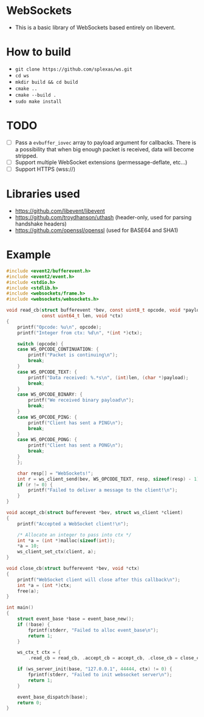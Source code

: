# WebSockets
- This is a basic library of WebSockets based entirely on libevent.
# How to build
- `git clone https://github.com/splexas/ws.git`
- `cd ws`
- `mkdir build && cd build`
- `cmake ..`
- `cmake --build .`
- `sudo make install`
# TODO
- [ ] Pass a `evbuffer_iovec` array to payload argument for callbacks. There is a possibility that when big enough packet is received, data will become stripped.
- [ ] Support multiple WebSocket extensions (permessage-deflate, etc...)
- [ ] Support HTTPS (wss://)
# Libraries used
- https://github.com/libevent/libevent
- https://github.com/troydhanson/uthash (header-only, used for parsing handshake headers)
- https://github.com/openssl/openssl (used for BASE64 and SHA1)
# Example
```c
#include <event2/bufferevent.h>
#include <event2/event.h>
#include <stdio.h>
#include <stdlib.h>
#include <websockets/frame.h>
#include <websockets/websockets.h>

void read_cb(struct bufferevent *bev, const uint8_t opcode, void *payload,
             const uint64_t len, void *ctx)
{
    printf("Opcode: %u\n", opcode);
    printf("Integer from ctx: %d\n", *(int *)ctx);

    switch (opcode) {
    case WS_OPCODE_CONTINUATION: {
        printf("Packet is continuing\n");
        break;
    }
    case WS_OPCODE_TEXT: {
        printf("Data received: %.*s\n", (int)len, (char *)payload);
        break;
    }
    case WS_OPCODE_BINARY: {
        printf("We received binary payload\n");
        break;
    }
    case WS_OPCODE_PING: {
        printf("Client has sent a PING\n");
        break;
    }
    case WS_OPCODE_PONG: {
        printf("Client has sent a PONG\n");
        break;
    }
    };

    char resp[] = "WebSockets!";
    int r = ws_client_send(bev, WS_OPCODE_TEXT, resp, sizeof(resp) - 1);
    if (r != 0) {
        printf("Failed to deliver a message to the client!\n");
    }
}

void accept_cb(struct bufferevent *bev, struct ws_client *client)
{
    printf("Accepted a WebSocket client!\n");

    /* Allocate an integer to pass into ctx */
    int *a = (int *)malloc(sizeof(int));
    *a = 10;
    ws_client_set_ctx(client, a);
}

void close_cb(struct bufferevent *bev, void *ctx)
{
    printf("WebSocket client will close after this callback\n");
    int *a = (int *)ctx;
    free(a);
}

int main()
{
    struct event_base *base = event_base_new();
    if (!base) {
        fprintf(stderr, "Failed to alloc event_base\n");
        return 1;
    }

    ws_ctx_t ctx = {
        .read_cb = read_cb, .accept_cb = accept_cb, .close_cb = close_cb};

    if (ws_server_init(base, "127.0.0.1", 44444, ctx) != 0) {
        fprintf(stderr, "Failed to init websocket server\n");
        return 1;
    }

    event_base_dispatch(base);
    return 0;
}
```
